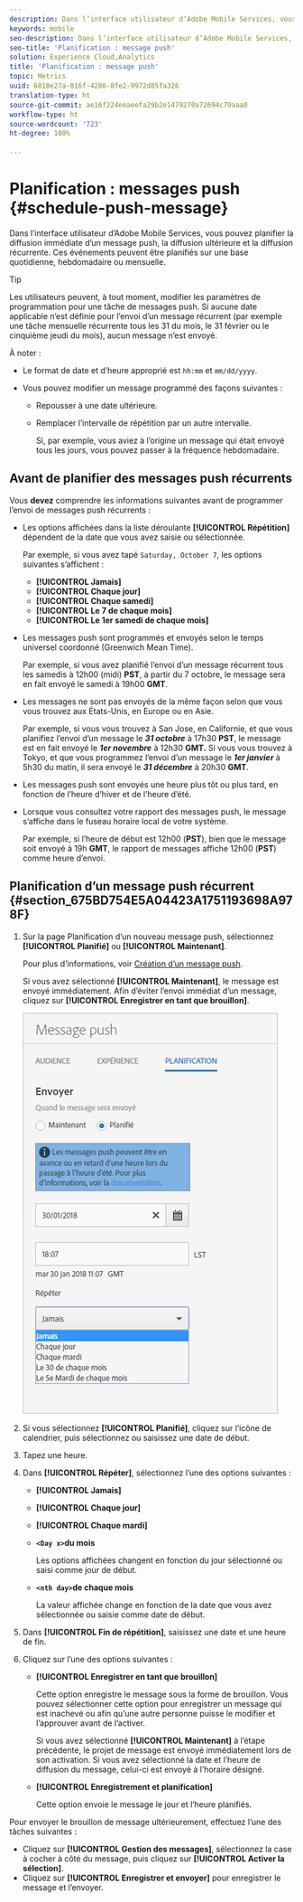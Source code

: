 ```yaml
---
description: Dans l’interface utilisateur d’Adobe Mobile Services, vous pouvez planifier la diffusion immédiate d’un message push, la diffusion ultérieure et la diffusion récurrente. Ces événements peuvent être planifiés sur une base quotidienne, hebdomadaire ou mensuelle.
keywords: mobile
seo-description: Dans l’interface utilisateur d’Adobe Mobile Services, vous pouvez planifier la diffusion immédiate d’un message push, la diffusion ultérieure et la diffusion récurrente. Ces événements peuvent être planifiés sur une base quotidienne, hebdomadaire ou mensuelle.
seo-title: 'Planification : message push'
solution: Experience Cloud,Analytics
title: 'Planification : message push'
topic: Metrics
uuid: 6810e27a-016f-4286-8fe2-9972d85fa326
translation-type: ht
source-git-commit: ae16f224eeaeefa29b2e1479270a72694c79aaa0
workflow-type: ht
source-wordcount: '723'
ht-degree: 100%

---
```



# Planification : messages push {#schedule-push-message}

Dans l’interface utilisateur d’Adobe Mobile Services, vous pouvez planifier la diffusion immédiate d’un message push, la diffusion ultérieure et la diffusion récurrente. Ces événements peuvent être planifiés sur une base quotidienne, hebdomadaire ou mensuelle.

>[!TIP]
>
>Les utilisateurs peuvent, à tout moment, modifier les paramètres de programmation pour une tâche de messages push. Si aucune date applicable n’est définie pour l’envoi d’un message récurrent (par exemple une tâche mensuelle récurrente tous les 31 du mois, le 31 février ou le cinquième jeudi du mois), aucun message n’est envoyé.

À noter :

* Le format de date et d’heure approprié est `hh:mm` et `mm/dd/yyyy`.

* Vous pouvez modifier un message programmé des façons suivantes :

   * Repousser à une date ultérieure.
   * Remplacer l’intervalle de répétition par un autre intervalle.

      Si, par exemple, vous aviez à l’origine un message qui était envoyé tous les jours, vous pouvez passer à la fréquence hebdomadaire.

## Avant de planifier des messages push récurrents

Vous **devez** comprendre les informations suivantes avant de programmer l’envoi de messages push récurrents :

* Les options affichées dans la liste déroulante **[!UICONTROL Répétition]** dépendent de la date que vous avez saisie ou sélectionnée.

   Par exemple, si vous avez tapé `Saturday, October 7`, les options suivantes s’affichent :

   * **[!UICONTROL Jamais]**
   * **[!UICONTROL Chaque jour]**
   * **[!UICONTROL Chaque samedi]**
   * **[!UICONTROL Le 7 de chaque mois]**
   * **[!UICONTROL Le 1er samedi de chaque mois]**

* Les messages push sont programmés et envoyés selon le temps universel coordonné (Greenwich Mean Time).

   Par exemple, si vous avez planifié l’envoi d’un message récurrent tous les samedis à 12h00 (midi) **PST**, à partir du 7 octobre, le message sera en fait envoyé le samedi à 19h00 **GMT**.
* Les messages ne sont pas envoyés de la même façon selon que vous vous trouvez aux États-Unis, en Europe ou en Asie.

   Par exemple, si vous vous trouvez à San Jose, en Californie, et que vous planifiez l’envoi d’un message le ***31 octobre*** à 17h30 **PST**, le message est en fait envoyé le ***1er novembre*** à 12h30 **GMT.** Si vous vous trouvez à Tokyo, et que vous programmez l’envoi d’un message le ***1er janvier*** à 5h30 du matin, il sera envoyé le ***31 décembre*** à 20h30 **GMT**.
* Les messages push sont envoyés une heure plus tôt ou plus tard, en fonction de l’heure d’hiver et de l’heure d’été.
* Lorsque vous consultez votre rapport des messages push, le message s’affiche dans le fuseau horaire local de votre système.

   Par exemple, si l’heure de début est 12h00 (**PST**), bien que le message soit envoyé à 19h **GMT**, le rapport de messages affiche 12h00 (**PST**) comme heure d’envoi.

## Planification d’un message push récurrent {#section_675BD754E5A04423A1751193698A978F}

1. Sur la page Planification d’un nouveau message push, sélectionnez **[!UICONTROL Planifié]** ou **[!UICONTROL Maintenant]**.

   Pour plus d’informations, voir [Création d’un message push](/help/using/in-app-messaging/t-create-push-message/t-create-push-message.md).

   Si vous avez sélectionné **[!UICONTROL Maintenant]**, le message est envoyé immédiatement. Afin d’éviter l’envoi immédiat d’un message, cliquez sur **[!UICONTROL Enregistrer en tant que brouillon]**.

   ![](assets/schedule-push-message.png)

1. Si vous sélectionnez **[!UICONTROL Planifié]**, cliquez sur l’icône de calendrier, puis sélectionnez ou saisissez une date de début.
1. Tapez une heure. 
1. Dans **[!UICONTROL Répéter]**, sélectionnez l’une des options suivantes :

   * **[!UICONTROL Jamais]**
   * **[!UICONTROL Chaque jour]**
   * **[!UICONTROL Chaque mardi]**
   * **`<Day x>`du mois**

      Les options affichées changent en fonction du jour sélectionné ou saisi comme jour de début.
   * **`<nth day>`de chaque mois**

      La valeur affichée change en fonction de la date que vous avez sélectionnée ou saisie comme date de début.

1. Dans **[!UICONTROL Fin de répétition]**, saisissez une date et une heure de fin.
1. Cliquez sur l’une des options suivantes :

   * **[!UICONTROL Enregistrer en tant que brouillon]**

      Cette option enregistre le message sous la forme de brouillon. Vous pouvez sélectionner cette option pour enregistrer un message qui est inachevé ou afin qu’une autre personne puisse le modifier et l’approuver avant de l’activer.

      Si vous avez sélectionné **[!UICONTROL Maintenant]** à l’étape précédente, le projet de message est envoyé immédiatement lors de son activation. Si vous avez sélectionné la date et l’heure de diffusion du message, celui-ci est envoyé à l’horaire désigné.

   * **[!UICONTROL Enregistrement et planification]**

      Cette option envoie le message le jour et l’heure planifiés.

Pour envoyer le brouillon de message ultérieurement, effectuez l’une des tâches suivantes :

* Cliquez sur **[!UICONTROL Gestion des messages]**, sélectionnez la case à cocher à côté du message, puis cliquez sur **[!UICONTROL Activer la sélection]**.
* Cliquez sur **[!UICONTROL Enregistrer et envoyer]** pour enregistrer le message et l’envoyer.
